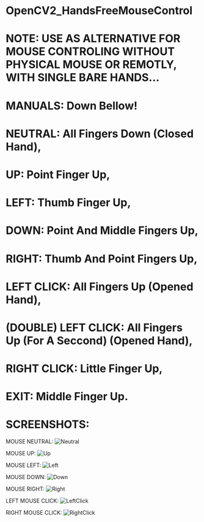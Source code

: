 # OpenCV2_HandsFreeMouseControl

# NOTE: USE AS ALTERNATIVE FOR MOUSE CONTROLING WITHOUT PHYSICAL MOUSE OR REMOTLY, WITH SINGLE BARE HANDS...

# MANUALS: Down Bellow!
  # NEUTRAL: All Fingers Down (Closed Hand),
  
  # UP: Point Finger Up,
  # LEFT: Thumb Finger Up,
  # DOWN: Point And Middle Fingers Up,
  # RIGHT: Thumb And Point Fingers Up,

  # LEFT CLICK: All Fingers Up (Opened Hand),
  # (DOUBLE) LEFT CLICK: All Fingers Up (For A Seccond) (Opened Hand),
  
  # RIGHT CLICK: Little Finger Up,

  # EXIT: Middle Finger Up.

# SCREENSHOTS:
  MOUSE NEUTRAL:
  ![Neutral](https://github.com/user-attachments/assets/f38f1341-225a-44f1-8bff-c26bcc3e6581)

  MOUSE UP:
  ![Up](https://github.com/user-attachments/assets/2d049621-27db-4d65-837d-31203d362e44)

  MOUSE LEFT:
  ![Left](https://github.com/user-attachments/assets/eeea608e-dbbd-4c45-a090-a60aaafd4148)

  MOUSE DOWN:
  ![Down](https://github.com/user-attachments/assets/d97503de-5734-4f5e-9e84-6b4b32c13759)

  MOUSE RIGHT:
  ![Right](https://github.com/user-attachments/assets/eec529a9-5a68-4c66-94f6-96954c36983a)

  LEFT MOUSE CLICK:
  ![LeftClick](https://github.com/user-attachments/assets/ac2a8346-225e-4217-a523-8c0c953a5885)

  RIGHT MOUSE CLICK:
  ![RightClick](https://github.com/user-attachments/assets/a8284083-e969-4add-897e-f7a75ae55b53)

